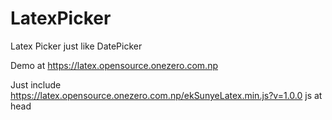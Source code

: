 # LatexPicker
Latex Picker just like DatePicker

Demo at https://latex.opensource.onezero.com.np

Just include https://latex.opensource.onezero.com.np/ekSunyeLatex.min.js?v=1.0.0 js at head

<pre>
<script src="https://cdn.onezero.com.np/latex/ekSunyeLatex.min.js?v=1.0.0"></script>
</pre>
<pre>
<script type="text/javascript">
       $(function () {
          $(element).latexEditor();  //element can be #id or .class
       });
</script>
</pre>

